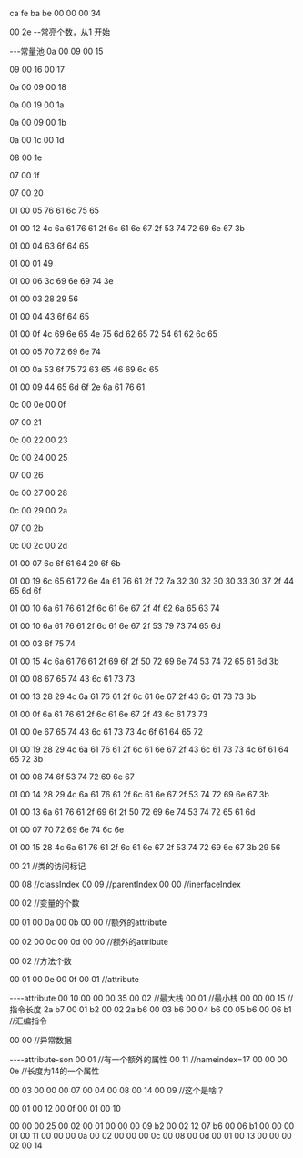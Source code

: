 ca fe ba be 
00 00 00 34 

00 2e --常亮个数，从1 开始

---常量池
0a 
00 09 
00 15 

09 
00 16 
00 17 

0a 
00 09 
00 18 

0a 
00 19 
00 1a 

0a 
00 09 
00 1b 

0a 
00 1c 
00 1d 

08 
00 1e 

07 
00 1f 

07 
00 20 

01 
00 05 
76 61 6c 75 65 

01 
00 12 
4c 6a 61 76 61 2f 6c 61 6e 67 2f 53 74 72 69 6e 67 3b 

01 
00 04 
63 6f 64 65 

01 
00 01 
49 

01 
00 06 
3c 69 6e 69 74 3e 

01 
00 03 
28 29 56 

01 
00 04 
43 6f 64 65 

01 
00 0f 
4c 69 6e 65 4e 75 6d 62 65 72 54 61 62 6c 65 

01 
00 05 
70 72 69 6e 74 

01 
00 0a 
53 6f 75 72 63 65 46 69 6c 65 

01 
00 09 
44 65 6d 6f 2e 6a 61 76 61 

0c 
00 0e 
00 0f 

07 
00 21 

0c 
00 22 
00 23 

0c 
00 24 
00 25 

07 
00 26 

0c 
00 27 
00 28 

0c 
00 29 
00 2a 

07 
00 2b 

0c 
00 2c 
00 2d 

01 
00 07 
6c 6f 61 64 20 6f 6b 

01 
00 19 
6c 65 61 72 6e 4a 61 76 61 2f 72 7a 32 30 32 30 30 33 30 37 2f 44 65 6d 6f 

01 
00 10 
6a 61 76 61 2f 6c 61 6e 67 2f 4f 62 6a 65 63 74 

01 
00 10 
6a 61 76 61 2f 6c 61 6e 67 2f 53 79 73 74 65 6d 

01 
00 03 
6f 75 74

01 
00 15 
4c 6a 61 76 61 2f 69 6f 2f 50 72 69 6e 74 53 74 72 65 61 6d 3b 

01 
00 08 
67 65 74 43 6c 61 73 73 

01 
00 13 
28 29 4c 6a 61 76 61 2f 6c 61 6e 67 2f 43 6c 61 73 73 3b 

01 
00 0f 
6a 61 76 61 2f 6c 61 6e 67 2f 43 6c 61 73 73 

01 
00 0e 
67 65 74 43 6c 61 73 73 4c 6f 61 64 65 72 

01 
00 19 
28 29 4c 6a 61 76 61 2f 6c 61 6e 67 2f 43 6c 61 73 73 4c 6f 61 64 65 72 3b 

01 
00 08 
74 6f 53 74 72 69 6e 67 

01 
00 14 
28 29 4c 6a 61 76 61 2f 6c 61 6e 67 2f 53 74 72 69 6e 67 3b

01 
00 13 
6a 61 76 61 2f 69 6f 2f 50 72 69 6e 74 53 74 72 65 61 6d 

01 
00 07 
70 72 69 6e 74 6c 6e 

01 
00 15 
28 4c 6a 61 76 61 2f 6c 61 6e 67 2f 53 74 72 69 6e 67 3b 29 56 

00 21 //类的访问标记

00 08 //classIndex
00 09 //parentIndex
00 00 //inerfaceIndex

00 02 //变量的个数

00 01
00 0a
00 0b
00 00  //额外的attribute

00 02
00 0c
00 0d
00 00 //额外的attribute

00 02 //方法个数

00 01 
00 0e 
00 0f 
00 01 //attribute

----attribute
00 10 
00 00 00 35
00 02  //最大栈
00 01  //最小栈
00 00 00 15 //指令长度
2a b7 00 01 b2 00 02 2a b6 00 03 b6 00 04 b6 00 05 b6 00 06 b1 //汇编指令

00 00 //异常数据

----attribute-son
00 01 //有一个额外的属性
00 11 //nameindex=17
00 00 00 0e //长度为14的一个属性

00 03 00 00 00 07 00 04 00 08 00 14 00 09  //这个是啥？


 00 01 
 00 12 
 00 0f 
 00 01 
 00 10 

 00 00 00 25 00 02 00 01 00 00 00 09 b2 00 02 12 07 b6 00 06 b1 00 00 00 01 00 11 00 00 00 0a 00 02 00 00 00 0c 00 08 00 0d 00 01 00 13 00 00 00 02 00 14  
